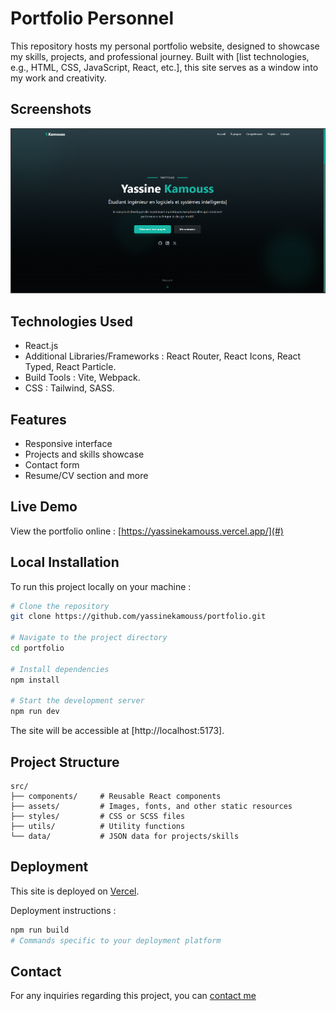 # Portfolio Personnel

This repository hosts my personal portfolio website, designed to showcase my skills, projects, and professional journey. Built with [list technologies, e.g., HTML, CSS, JavaScript, React, etc.], this site serves as a window into my work and creativity.

## Screenshots

![portfolio home page screenshot ](./src/assets/Screenshot.png)

## Technologies Used

- React.js
- Additional Libraries/Frameworks : React Router, React Icons, React Typed, React Particle.
- Build Tools : Vite, Webpack.
- CSS : Tailwind, SASS.

## Features

- Responsive interface
- Projects and skills showcase
- Contact form
- Resume/CV section and more

## Live Demo

View the portfolio online : [https://yassinekamouss.vercel.app/](#)

## Local Installation

To run this project locally on your machine :

```bash
# Clone the repository
git clone https://github.com/yassinekamouss/portfolio.git

# Navigate to the project directory
cd portfolio

# Install dependencies
npm install

# Start the development server
npm run dev
```

The site will be accessible at [http://localhost:5173].

## Project Structure

```
src/
├── components/     # Reusable React components
├── assets/         # Images, fonts, and other static resources
├── styles/         # CSS or SCSS files
├── utils/          # Utility functions
└── data/           # JSON data for projects/skills
```

## Deployment

This site is deployed on [Vercel]().

Deployment instructions :

```bash
npm run build
# Commands specific to your deployment platform
```

## Contact

For any inquiries regarding this project, you can [contact me](mailto:yassinekamouss76@gmail.com)
